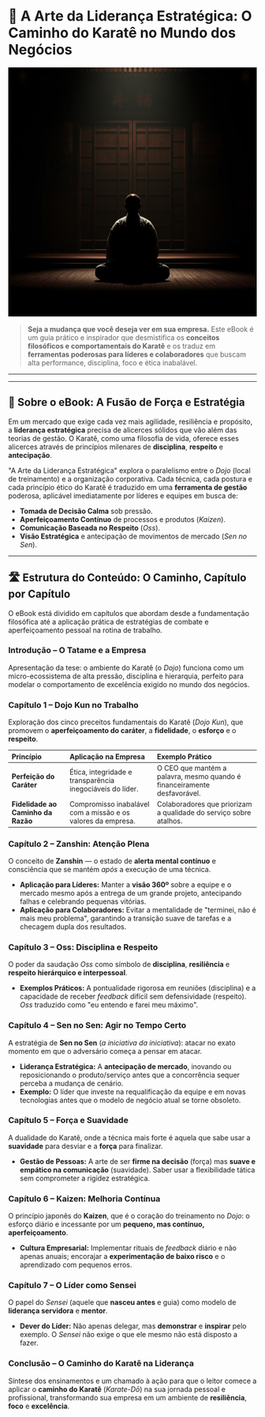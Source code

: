 # 🥋 A Arte da Liderança Estratégica: O Caminho do Karatê no Mundo dos Negócios

![A Arte da Liderança Estratégica: O Caminho do Karatê no Mundo dos Negócios](./Assets/Image%20by%20Leonardo.ai.jpg)

> **Seja a mudança que você deseja ver em sua empresa.** Este eBook é um guia prático e inspirador que desmistifica os **conceitos filosóficos e comportamentais do Karatê** e os traduz em **ferramentas poderosas para líderes e colaboradores** que buscam alta performance, disciplina, foco e ética inabalável.

---
---

## 📖 Sobre o eBook: A Fusão de Força e Estratégia

Em um mercado que exige cada vez mais agilidade, resiliência e propósito, a **liderança estratégica** precisa de alicerces sólidos que vão além das teorias de gestão. O Karatê, como uma filosofia de vida, oferece esses alicerces através de princípios milenares de **disciplina**, **respeito** e **antecipação**.

"A Arte da Liderança Estratégica" explora o paralelismo entre o *Dojo* (local de treinamento) e a organização corporativa. Cada técnica, cada postura e cada princípio ético do Karatê é traduzido em uma **ferramenta de gestão** poderosa, aplicável imediatamente por líderes e equipes em busca de:

* **Tomada de Decisão Calma** sob pressão.
* **Aperfeiçoamento Contínuo** de processos e produtos (*Kaizen*).
* **Comunicação Baseada no Respeito** (*Oss*).
* **Visão Estratégica** e antecipação de movimentos de mercado (*Sen no Sen*).

---

## 🛣️ Estrutura do Conteúdo: O Caminho, Capítulo por Capítulo

O eBook está dividido em capítulos que abordam desde a fundamentação filosófica até a aplicação prática de estratégias de combate e aperfeiçoamento pessoal na rotina de trabalho.

### **Introdução – O Tatame e a Empresa**
Apresentação da tese: o ambiente do Karatê (o *Dojo*) funciona como um micro-ecossistema de alta pressão, disciplina e hierarquia, perfeito para modelar o comportamento de excelência exigido no mundo dos negócios.

### **Capítulo 1 – Dojo Kun no Trabalho**
Exploração dos cinco preceitos fundamentais do Karatê (*Dojo Kun*), que promovem o **aperfeiçoamento do caráter**, a **fidelidade**, o **esforço** e o **respeito**.

| Princípio | Aplicação na Empresa | Exemplo Prático |
| :--- | :--- | :--- |
| **Perfeição do Caráter** | Ética, integridade e transparência inegociáveis do líder. | O CEO que mantém a palavra, mesmo quando é financeiramente desfavorável. |
| **Fidelidade ao Caminho da Razão** | Compromisso inabalável com a missão e os valores da empresa. | Colaboradores que priorizam a qualidade do serviço sobre atalhos. |

### **Capítulo 2 – Zanshin: Atenção Plena**
O conceito de **Zanshin** — o estado de **alerta mental contínuo** e consciência que se mantém *após* a execução de uma técnica.

* **Aplicação para Líderes:** Manter a **visão 360º** sobre a equipe e o mercado mesmo após a entrega de um grande projeto, antecipando falhas e celebrando pequenas vitórias.
* **Aplicação para Colaboradores:** Evitar a mentalidade de "terminei, não é mais meu problema", garantindo a transição suave de tarefas e a checagem dupla dos resultados.

### **Capítulo 3 – Oss: Disciplina e Respeito**
O poder da saudação *Oss* como símbolo de **disciplina**, **resiliência** e **respeito hierárquico e interpessoal**.

* **Exemplos Práticos:** A pontualidade rigorosa em reuniões (disciplina) e a capacidade de receber *feedback* difícil sem defensividade (respeito). *Oss* traduzido como "eu entendo e farei meu máximo".

### **Capítulo 4 – Sen no Sen: Agir no Tempo Certo**
A estratégia de **Sen no Sen** (*a iniciativa da iniciativa*): atacar no exato momento em que o adversário começa a pensar em atacar.

* **Liderança Estratégica:** A **antecipação de mercado**, inovando ou reposicionando o produto/serviço antes que a concorrência sequer perceba a mudança de cenário.
* **Exemplo:** O líder que investe na requalificação da equipe e em novas tecnologias antes que o modelo de negócio atual se torne obsoleto.

### **Capítulo 5 – Força e Suavidade**
A dualidade do Karatê, onde a técnica mais forte é aquela que sabe usar a **suavidade** para desviar e a **força** para finalizar.

* **Gestão de Pessoas:** A arte de ser **firme na decisão** (força) mas **suave e empático na comunicação** (suavidade). Saber usar a flexibilidade tática sem comprometer a rigidez estratégica.

### **Capítulo 6 – Kaizen: Melhoria Contínua**
O princípio japonês do **Kaizen**, que é o coração do treinamento no *Dojo*: o esforço diário e incessante por um **pequeno, mas contínuo, aperfeiçoamento**.

* **Cultura Empresarial:** Implementar rituais de *feedback* diário e não apenas anuais; encorajar a **experimentação de baixo risco** e o aprendizado com pequenos erros.

### **Capítulo 7 – O Líder como Sensei**
O papel do *Sensei* (aquele que **nasceu antes** e guia) como modelo de **liderança servidora** e **mentor**.

* **Dever do Líder:** Não apenas delegar, mas **demonstrar** e **inspirar** pelo exemplo. O *Sensei* não exige o que ele mesmo não está disposto a fazer.

### **Conclusão – O Caminho do Karatê na Liderança**
Síntese dos ensinamentos e um chamado à ação para que o leitor comece a aplicar o **caminho do Karatê** (*Karate-Dō*) na sua jornada pessoal e profissional, transformando sua empresa em um ambiente de **resiliência**, **foco** e **excelência**.
